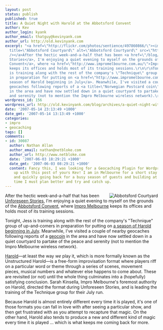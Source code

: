 ```yaml
---
layout: post
status: publish
published: true
title: A Quiet Night with Harold at the Abbotsford Convent
author: Kev
author_login: kyank
author_email: thatguy@kevinyank.com
author_url: http://old.kevinyank.com
excerpt: "<a href=\"http://flickr.com/photos/sentience/497860866/\"><img align=\"right\"
  title=\"Abbotsford Courtyard\" alt=\"Abbotsford Courtyard\" src=\"http://farm1.static.flickr.com/226/497860866_6644972b03_m.jpg\"
  /></a>After the hectic week-and-a-half that has been <a href=\"/blog/archives/impro-a-go-go\">Unforeseen
  Stories</a>, I'm enjoying a quiet evening to myself on the grounds of the <a href=\"http://www.abbotsfordconvent.com.au/\">Abbotsford
  Convent</a>, where <a href=\"http://www.impromelbourne.com.au/\">Impro Melbourne</a>
  keeps its offices and holds most of its training sessions.\r\n\r\nTonight, Jess
  is training along with the rest of the company's \"Technique\" group of up-and-comers
  in preparation for putting on <a href=\"http://www.impromelbourne.com.au/shows/cave2007\">a
  season of Harold beginning in July</a>. Meanwhile, I've visited a couple of nearby
  geocaches following reports of a <a title=\"Norwegian Postcard coin\" href=\"http://www.geocaching.com/track/details.aspx?tracker=TB1B40C\">geocoin</a>
  in the area and have now settled down in a quiet courtyard to partake of the peace
  and serenity (not to mention the Impro Melbourne wireless network).\r\n\r\n"
wordpress_id: 156
wordpress_url: http://old.kevinyank.com/blog/archives/a-quiet-night-with-harold-at-the-abbotsford-convent
date: '2007-05-14 23:13:49 +1000'
date_gmt: '2007-05-14 13:13:49 +1000'
categories:
- impro
- geocaching
tags: []
comments:
- id: 30087
  author: Nathan Allan
  author_email: nathan@netbloke.com
  author_url: http://www.netbloke.com
  date: '2007-06-03 18:29:21 +1000'
  date_gmt: '2007-06-03 08:29:21 +1000'
  content: Fancy this, I was looking for a Geocaching Plugin for Wordpress and came
    up with this post of yours Kev! I am in Melbourne for a short stay with family
    and quickly going back for a busy season of guests and building at the Inn. Next
    time I must plan better and try and catch up.
---
```

<p><a href="http://flickr.com/photos/sentience/497860866/"><img align="right" title="Abbotsford Courtyard" alt="Abbotsford Courtyard" src="http://farm1.static.flickr.com/226/497860866_6644972b03_m.jpg" /></a>After the hectic week-and-a-half that has been <a href="/blog/archives/impro-a-go-go">Unforeseen Stories</a>, I'm enjoying a quiet evening to myself on the grounds of the <a href="http://www.abbotsfordconvent.com.au/">Abbotsford Convent</a>, where <a href="http://www.impromelbourne.com.au/">Impro Melbourne</a> keeps its offices and holds most of its training sessions.</p>
<p>Tonight, Jess is training along with the rest of the company's "Technique" group of up-and-comers in preparation for putting on <a href="http://www.impromelbourne.com.au/shows/cave2007">a season of Harold beginning in July</a>. Meanwhile, I've visited a couple of nearby geocaches following reports of a <a title="Norwegian Postcard coin" href="http://www.geocaching.com/track/details.aspx?tracker=TB1B40C">geocoin</a> in the area and have now settled down in a quiet courtyard to partake of the peace and serenity (not to mention the Impro Melbourne wireless network).</p>
<p><a id="more"></a><a id="more-156"></a><a href="http://en.wikipedia.org/wiki/Harold_(improvisation)">Harold</a>—at least the way <em>we</em> play it, which is more formally known as the Unstructured Harold—is a free-form improvisation format where players riff on a particular word or theme through a series of scenes, movement pieces, musical numbers and whatever else happens to come about. These are revisited (or not) until the whole thing culminates into a (hopefully) satisfying conclusion. Sarah Kinsella, Impro Melbourne's foremost authority on Harold, directed the format during Unforeseen Stories, and is leading the training of the Technique group for their July run.</p>
<p>Because Harold is almost entirely different every time it is played, it's one of those formats you can fall in love with after seeing a particular show, and then get frustrated with as you attempt to recapture that magic. On the other hand, Harold also tends to produce a new and different kind of magic every time it is played ... which is what keeps me coming back for more.</p>
